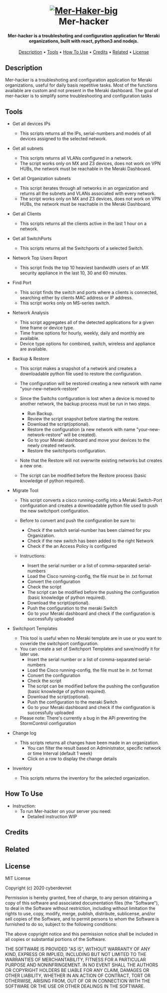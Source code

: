 <h1 align="center">
  <br>
  <a href="https://imgbb.com/"><img src="https://i.ibb.co/S6PZnsk/Mer-Haker-big.png" alt="Mer-Haker-big" border="0" /></a>
  <br>
  Mer-hacker
  <br>
</h1>

<h4 align="center">Mer-hacker is a troubleshoting and configuration application for Meraki organizations, built with react, python3 and nodejs.</h4>

<p align="center">
  <a href="#description">Description</a> •
  <a href="#tools">Tools</a> •
  <a href="#how-to-use">How To Use</a> •
  <a href="#credits">Credits</a> •
  <a href="#related">Related</a> •
  <a href="#license">License</a>
</p>

## Description
Mer-hacker is a troubleshoting and configuration application for Meraki organizations, useful for daily basis repetitive tasks.
Most of the functions available are custom and not present in the Meraki dashboard.
The goal of mer-hacker is to simplify some troubleshooting and configuration tasks



## Tools

* Get all devices IPs
  - This scripts returns all the IPs, serial-numbers and models of all devices assigned to the selected network.
  
* Get all subnets
  - This scripts returns all VLANs configured in a network.
  - The script works only on MX and Z3 devices, does not work on VPN HUBs, the network must be reachable in the Meraki Dashboard.
  
* Get all Organization subnets
  - This script iterates through all networks in an organization and returns all the subnets and VLANs associated with every network.
  - The script works only on MX and Z3 devices, does not work on VPN HUBs, the network must be reachable in the Meraki Dashboard.

* Get all Clients
  - This scripts returns all the clients active in the last 1 hour on a network.

* Get all SwitchPorts
  - This scripts returns all the Switchports of a selected Switch.
  
* Network Top Users Report
  - This script finds the top 10 heaviest bandwidth users of an MX security appliance in the last 10, 30 and 60 minutes.

* Find Port
  - This script finds the switch and ports where a clients is connected, searching either by clients MAC address or IP address.
  - This script works only on MS-series switch.

* Network Analysis
  - This script aggregates all of the detected applications for a given time frame or device type.
  - Time frame options for hourly, weekly, daily and monthly are available.
  - Device type options for combined, switch, wireless and appliance are available.

* Backup & Restore
  - This script makes a snapshot of a network and creates a downloadable python file used to restore the configuration.
  - The configuration will be restored creating a new network with name "your-new-network-restore"
  - Since the Switchs configuration is lost when a device is moved to another network, the backup process must be run in two steps.

    - Run Backup.
    - Review the script snapshot before starting the restore.
    - Download the script(optional).
    - Restore the configuration (a new network with name "your-new-network-restore" will be created).
    - Go to your Meraki dashboard and move your devices to the newly created network.
    - Restore the switchports configuration.

  - Note that the Restore will not overwrite existing networks but creates a new one.
  - The script can be modified before the Restore process (basic knowledge of python required).
  
* Migrate Tool
  - This script converts a cisco running-config into a Meraki Switch-Port configuration and creates a downloadable python file used to push the new switchport configuration.
  - Before to convert and push the configuration be sure to:

    - Check if the switch serial-number has been claimed for you Organization.
    - Check if the new switch has been added to the right Network
    - Check if the an Access Policy is configured

  - Instructions:
    - Insert the serial number or a list of comma-separated serial-numbers
    - Load the Cisco running-config, the file must be in .txt format
    - Convert the configuration
    - Check the script
    - The script can be modified before the pushing the configuration (basic knowledge of python required).
    - Download the script(optional).
    - Push the configuration to the meraki Switch
    - Go to your Meraki dashboard and check if the configuration is successfully uploaded
  
* Switchport Templates
  - This tool is useful when no Meraki template are in use or you want to ovveride the switchport configuration.
  - You can create a set of Switchport Templates and save/modify it for later use.
    - Insert the serial number or a list of comma-separated serial-numbers
    - Load the Cisco running-config, the file must be in .txt format
    - Convert the configuration
    - Check the script
    - The script can be modified before the pushing the configuration (basic knowledge of python required).
    - Download the script(optional).
    - Push the configuration to the meraki Switch
    - Go to your Meraki dashboard and check if the configuration is successfully uploaded
  - Please note: There's currently a bug in the APi preventing the StormControl configuration

* Change log
  - This scripts returns all changes have been made in an organization. 
    - You can filter the result based on Administrator, specific network or time Interval (default 1 week)
    - Click on a row to display the change details
* Inventory
  - This scripts returns the inventory for the selected organization.

  
## How To Use
* Instruction:
  - To run Mer-hacker on your server you need:
     - Detailed instruction WIP
    
## Credits
## Related
## License

MIT License

Copyright (c) 2020 cyberdevnet

Permission is hereby granted, free of charge, to any person obtaining a copy of this software and associated documentation files (the "Software"), to deal in the Software without restriction, including without limitation the rights to use, copy, modify, merge, publish, distribute, sublicense, and/or sell copies of the Software, and to permit persons to whom the Software is furnished to do so, subject to the following conditions:

The above copyright notice and this permission notice shall be included in all copies or substantial portions of the Software.

THE SOFTWARE IS PROVIDED "AS IS", WITHOUT WARRANTY OF ANY KIND, EXPRESS OR IMPLIED, INCLUDING BUT NOT LIMITED TO THE WARRANTIES OF MERCHANTABILITY, FITNESS FOR A PARTICULAR PURPOSE AND NONINFRINGEMENT. IN NO EVENT SHALL THE AUTHORS OR COPYRIGHT HOLDERS BE LIABLE FOR ANY CLAIM, DAMAGES OR OTHER LIABILITY, WHETHER IN AN ACTION OF CONTRACT, TORT OR OTHERWISE, ARISING FROM, OUT OF OR IN CONNECTION WITH THE SOFTWARE OR THE USE OR OTHER DEALINGS IN THE SOFTWARE.

  
